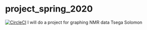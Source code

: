 # project_spring_2020

[![CircleCI](https://circleci.com/gh/biof309/project_spring_2020/tree/master.svg?style=shield)](https://circleci.com/gh/biof309/project_spring_2020/tree/master)
I will do a project for graphing NMR data 
Tsega Solomon
